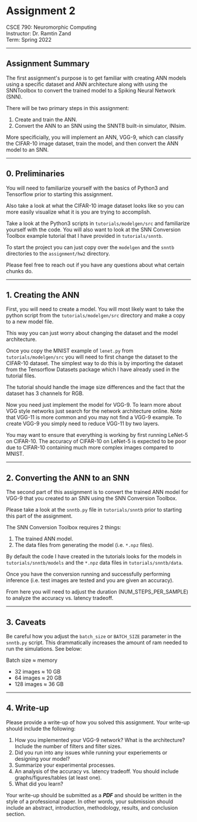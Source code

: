 # Assignment 2
CSCE 790: Neuromorphic Computing  
Instructor: Dr. Ramtin Zand  
Term: Spring 2022

---

## Assignment Summary
The first assignment's purpose is to get familiar with creating ANN models using a specific dataset and ANN architecture along with using the SNNToolbox to convert the trained model to a Spiking Neural Network (SNN).

There will be two primary steps in this assignment:
1. Create and train the ANN.
2. Convert the ANN to an SNN using the SNNTB built-in simulator, INIsim.

More specificially, you will implement an ANN, VGG-9, which can classify the CIFAR-10 image dataset, train the model, and then convert the ANN model to an SNN.

---

## 0. Preliminaries
You will need to familiarize yourself with the basics of Python3 and Tensorflow prior to starting this assignment.  

Also take a look at what the CIFAR-10 image dataset looks like so you can more easily visualize what it is you are trying to accomplish.

Take a look at the Python3 scripts in `tutorials/modelgen/src` and familiarize yourself with the code. You will also want to look at the SNN Conversion Toolbox example tutorial that I have provided in `tutorials/snntb`.

To start the project you can just copy over the `modelgen` and the `snntb` directories to the `assignment/hw2` directory.

Please feel free to reach out if you have any questions about what certain chunks do.

---

## 1. Creating the ANN

First, you will need to create a model. You will most likely want to take the python script from the `tutorials/modelgen/src` directory and make a copy to a new model file. 

This way you can just worry about changing the dataset and the model architecture.

Once you copy the MNIST example of `lenet.py` from `tutorials/modelgen/src` you will need to first change the dataset to the CIFAR-10 dataset. The simplest way to do this is by importing the dataset from the Tensorflow Datasets package which I have already used in the tutorial files.

The tutorial should handle the image size differences and the fact that the dataset has 3 channels for RGB.

Now you need just implement the model for VGG-9. To learn more about VGG style networks just search for the network architecture online. Note that VGG-11 is more common and you may not find a VGG-9 example. To create VGG-9 you simply need to reduce VGG-11 by two layers. 

You may want to ensure that everything is working by first running LeNet-5 on CIFAR-10. The accuracy of CIFAR-10 on LeNet-5 is expected to be poor due to CIFAR-10 containing much more complex images compared to MNIST.

---

## 2. Converting the ANN to an SNN

The second part of this assignment is to convert the trained ANN model for VGG-9 that you created to an SNN using the SNN Conversion Toolbox.

Please take a look at the `snntb.py` file in `tutorials/snntb` prior to starting this part of the assignment.

The SNN Conversion Toolbox requires 2 things:  
1. The trained ANN model.
2. The data files from generating the model (i.e. `*.npz` files).

By default the code I have created in the tutorials looks for the models in `tutorials/snntb/models` and the `*.npz` data files in `tutorials/snntb/data`.

Once you have the conversion running and successfully performing inference (i.e. test images are tested and you are given an accuracy).

From here you will need to adjust the duration (NUM_STEPS_PER_SAMPLE) to analyze the accuracy vs. latency tradeoff.

---

## 3. Caveats
Be careful how you adjust the `batch_size` or `BATCH_SIZE` parameter in the `snntb.py` script. This drammatically increases the amount of ram needed to run the simulations. See below:

Batch size $\approx$ memory
- 32 images $\approx$ 10 GB
- 64 images $\approx$ 20 GB
- 128 images $\approx$ 36 GB

---

## 4. Write-up
Please provide a write-up of how you solved this assignment. Your write-up should include the following:

1. How you implemented your VGG-9 network? What is the architecture? Include the number of filters and filter sizes.
2. Did you run into any issues while running your experiements or designing your model?
3. Summarize your experimental processes.
4. An analysis of the accuracy vs. latency tradeoff. You should include graphs/figures/tables (at least one).
5. What did you learn?

Your write-up should be submitted as a ***PDF*** and should be written in the style of a professional paper. In other words, your submission should include an abstract, introduction, methodology, results, and conclusion section.
